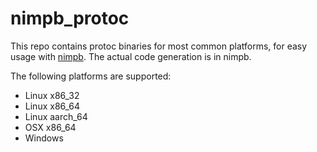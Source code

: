 # nimpb_protoc

This repo contains protoc binaries for most common platforms, for easy usage
with [nimpb](https://github.com/oswjk/nimpb). The actual code generation is
in nimpb.

The following platforms are supported:

- Linux x86_32
- Linux x86_64
- Linux aarch_64
- OSX x86_64
- Windows
